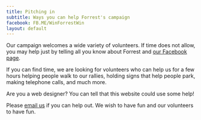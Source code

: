 ```yaml
---
title: Pitching in
subtitle: Ways you can help Forrest's campaign
facebook: FB.ME/WinForrestWin
layout: default
---
```

Our campaign welcomes a wide variety of volunteers. If time does not allow, you may help just by telling all you know about Forrest and <a href="http://{{ page.facebook }}">our Facebook page</a>.

If you can find time, we are looking for volunteers who can help us for a few hours helping people walk to our rallies, holding signs that help people park, making telephone calls, and much more.

Are you a web designer?  You can tell that this website could use some help!

Please <a href="mailto:{{ site.email }}">email us</a> if you can help out.
We wish to have fun and our volunteers to have fun.

